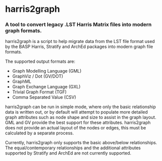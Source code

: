 # harris2graph

### A tool to convert legacy .LST Harris Matrix files into modern graph formats.

harris2graph is a script to help migrate data from the LST file format used by the BASP Harris, Stratify and ArchEd packages into modern graph file formats.

The supported output formats are:
* Graph Modelling Language (GML)
* GraphViz / Dot (GV/DOT)
* GraphML
* Graph Exchange Language (GXL)
* Trivial Graph Format (TGF)
* Comma Separated Value (CSV)

harris2graph can be run in simple mode, where only the basic relationship data is written out, or by default will attempt to populate more detailed graph attributes such as node shape and size to assist in the graph layout. GML and GV provide the best support for these attributes. harris2graph does not provide an actual layout of the nodes or edges, this must be calculated by a separate process.

Currently, harris2graph only supports the basic above/below relationships. The equal/contemporary relationships and the additional attributes supported by Stratify and ArchEd are not currently supported.
